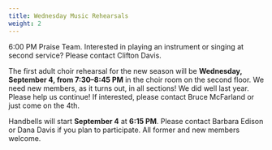 ```yaml
---
title: Wednesday Music Rehearsals
weight: 2
---
```


6:00 PM Praise Team. Interested in playing an instrument or singing at second service? Please contact Clifton Davis.






The first adult choir rehearsal for the new season will be **Wednesday, September 4, from 7:30–8:45 PM** in the choir room on the second floor. We need new members, as it turns out, in all sections! We did well last year. Please help us continue! If interested, please contact Bruce McFarland or just come on the 4th.






Handbells will start **September 4** at **6:15 PM**. Please contact Barbara Edison or Dana Davis if you plan to participate. All former and new members welcome.